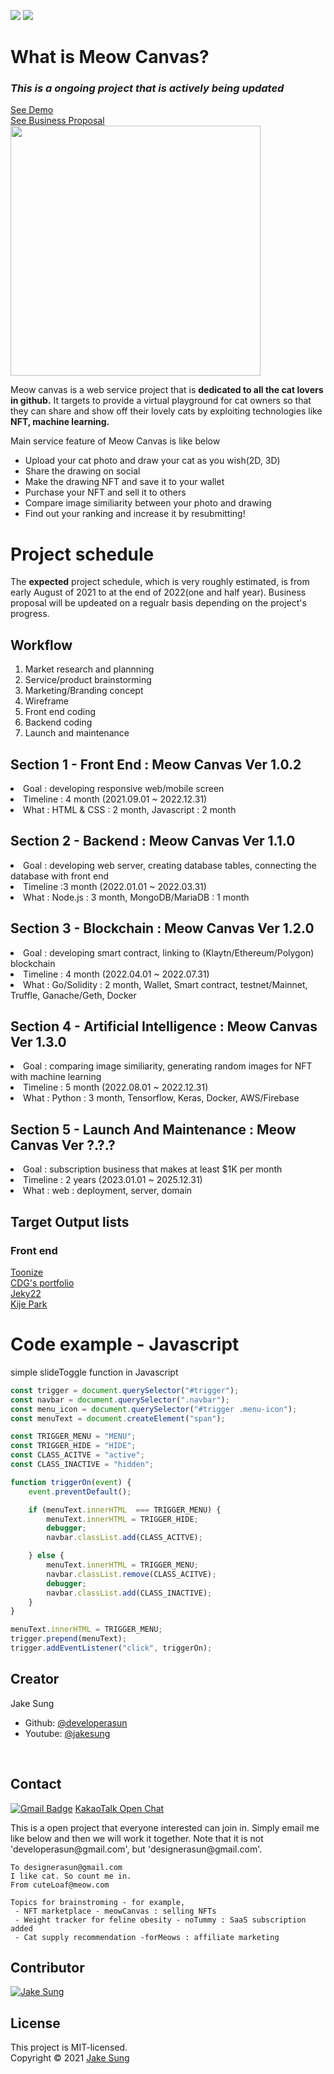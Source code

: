 <img src = https://img.shields.io/badge/NFT-Blockchain-blue></a>
<img src = https://img.shields.io/badge/ImgSimilarity-A.I-red></a><br/>

# What is Meow Canvas?
### *This is a ongoing project that is actively being updated*
[See Demo](https://meowcanvas.netlify.app/) <br/> 
[See Business Proposal](https://docs.google.com/presentation/d/1IHb0xbrq-HqN_qfFg0-nPBrZMRjabtDE4lY-neMKXoI/edit?usp=sharing) <br/>
<img src="https://user-images.githubusercontent.com/83855174/137261357-841014a3-63bb-4002-a39d-0de216b8e2f4.png" width=400px height=400px/>

<p>
Meow canvas is a web service project that is <b>dedicated to all the cat lovers in github.</b> It targets to provide a virtual playground for cat owners so that they can share and show off their lovely cats by exploiting technologies like <b>NFT, machine learning.</b>    
</p>

<p>
Main service feature of Meow Canvas is like below
<ul>
    <li> Upload your cat photo and draw your cat as you wish(2D, 3D) </li>
    <li> Share the drawing on social </li>
    <li> Make the drawing NFT and save it to your wallet</li>
    <li> Purchase your NFT and sell it to others </li>
    <li> Compare image similiarity between your photo and drawing </li>
    <li> Find out your ranking and increase it by resubmitting! </li>
</ul>
</p>

# Project schedule
The <b>expected</b> project schedule, which is very roughly estimated, is from early August of 2021 to at the end of 2022(one and half year).
Business proposal will be updeated on a regualr basis depending on the project's progress.

## Workflow
<ol>
    <li>Market research and plannning</li>
    <li>Service/product brainstorming</li>
    <li>Marketing/Branding concept</li>
    <li>Wireframe</li>
    <li>Front end coding</li>
    <li>Backend coding</li>
    <li>Launch and maintenance</li>
</ol>

## Section 1 - Front End : Meow Canvas Ver 1.0.2
<li> Goal : developing responsive web/mobile screen </li> 
<li> Timeline : 4 month (2021.09.01 ~ 2022.12.31) </li>
<li> What : HTML & CSS : 2 month, Javascript : 2 month </li>

## Section 2 - Backend : Meow Canvas Ver 1.1.0
<li> Goal : developing web server, creating database tables, connecting the database with front end </li>
<li> Timeline :3 month (2022.01.01 ~ 2022.03.31)  </li>
<li> What : Node.js : 3 month, MongoDB/MariaDB : 1 month </li>

## Section 3 - Blockchain : Meow Canvas Ver 1.2.0
<li> Goal : developing smart contract, linking to (Klaytn/Ethereum/Polygon) blockchain  </li>
<li> Timeline : 4 month (2022.04.01 ~ 2022.07.31) </li>
<li> What : Go/Solidity : 2 month, Wallet, Smart contract, testnet/Mainnet, Truffle, Ganache/Geth, Docker </li>

## Section 4 - Artificial Intelligence : Meow Canvas Ver 1.3.0
<li> Goal : comparing image similiarity, generating random images for NFT with machine learning </li>
<li> Timeline : 5 month (2022.08.01 ~ 2022.12.31) </li>
<li> What : Python : 3 month, Tensorflow, Keras, Docker, AWS/Firebase </li>

## Section 5 - Launch And Maintenance : Meow Canvas Ver ?.?.?
<li> Goal : subscription business that makes at least $1K per month </li>
<li> Timeline : 2 years (2023.01.01 ~ 2025.12.31) </li>
<li> What :  web : deployment, server, domain </li>

## Target Output lists
### Front end
[Toonize](https://www.toonize.me/) <br/>
[CDG's portfolio](https://cdg-portfolio.com/) <br/>
[Jeky22](https://www.jeky22.com/) <br/>
[Kije Park](https://kijepark.com/#Home) <br/>


# Code example - Javascript 
simple slideToggle function in Javascript

``` Javascript:slideToggle.js
const trigger = document.querySelector("#trigger");
const navbar = document.querySelector(".navbar"); 
const menu_icon = document.querySelector("#trigger .menu-icon");
const menuText = document.createElement("span");

const TRIGGER_MENU = "MENU";
const TRIGGER_HIDE = "HIDE"; 
const CLASS_ACITVE = "active"; 
const CLASS_INACTIVE = "hidden"; 

function triggerOn(event) { 
    event.preventDefault();

    if (menuText.innerHTML  === TRIGGER_MENU) { 
        menuText.innerHTML = TRIGGER_HIDE;
        debugger;
        navbar.classList.add(CLASS_ACITVE); 

    } else { 
        menuText.innerHTML = TRIGGER_MENU;
        navbar.classList.remove(CLASS_ACITVE);
        debugger;
        navbar.classList.add(CLASS_INACTIVE);
    }
}

menuText.innerHTML = TRIGGER_MENU;
trigger.prepend(menuText);
trigger.addEventListener("click", triggerOn);

```


## Creator 
Jake Sung
- Github: [@developerasun](https://github.com/developerasun)
- Youtube: [@jakesung](https://www.youtube.com/channel/UC6p9E2JINhaAB7cTd8T2gig)
<br/>

## Contact
[![Gmail Badge](https://img.shields.io/badge/Gmail-d14836?style=flat-square&logo=Gmail&logoColor=white&link=mailto:designerasun@gmail.com)](mailto:designerasun@gmail.com)
[KakaoTalk Open Chat](https://open.kakao.com/o/giViVoCd)
<p>
This is a open project that everyone interested can join in. Simply email me like below and then we will work it together. 
Note that it is not 'developerasun@gmail.com', but 'designerasun@gmail.com'. 
</p>

``` 
To designerasun@gmail.com 
I like cat. So count me in.
From cuteLoaf@meow.com

Topics for brainstroming - for example,  
 - NFT marketplace - meowCanvas : selling NFTs 
 - Weight tracker for feline obesity - noTummy : SaaS subscription added 
 - Cat supply recommendation -forMeows : affiliate marketing 
```

## Contributor
<a href="https://github.com/developerasun">
<img src="https://github.com/developerasun.png?size=50" alt="Jake Sung"/>
</a>
    
## License 
This project is MIT-licensed. <br/>
Copyright © 2021 [Jake Sung](https://github.com/developerasun) 


